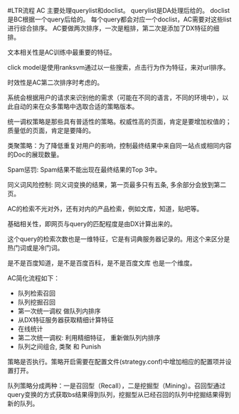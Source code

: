 #LTR流程
AC 主要处理querylist和doclist。
querylist是DA处理后给的。
doclist是BC根据一个query后给的。
每个query都会对应一个doclist，AC需要对这些list进行综合排序。
AC要做两次排序，一次是粗排，第二次是添加了DX特征的细排。

文本相关性是AC训练中最重要的特征。

click model是使用ranksvm通过以一些搜索，点击行为作为特征，来对url排序。

时效性是AC第二次排序时考虑的。

系统会根据用户的请求来识别他的需求（可能在不同的语言，不同的环境中），以此自动的来在众多策略中选取合适的策略版本。

统一调权策略是那些具有普适性的策略。权威性高的页面，肯定是要增加权值的；质量低的页面，肯定是要降的。

类聚策略：为了降低重复对用户的影响，控制最终结果中来自同一站点或相同内容的Doc的展现数量。

Spam惩罚: Spam结果不能出现在最终结果的Top 3中。

同义词风险控制: 同义词变换的结果，第一页最多只有五条, 多余部分会放到第二页。

AC的检索不光对外，还有对内的产品检索，例如文库，知道，贴吧等。

基础相关性，即网页与query的匹配程度是由DX计算出来的。

这个query的检索次数也是一维特征，它是有词典服务器记录的。用这个来区分是热门词或是冷门词。

是不是百度知道，是不是百度百科，是不是百度文库 也是一个维度。

AC简化流程如下：
* 队列检索召回
* 队列挖掘召回
* 第一次统一调权 做队列内排序
* 从DX特征服务器获取精细计算特征
* 在线统计
* 第二次统一调权: 利用精细特征， 重新做队列内排序
* 队列之间组合, 类聚 和 Punish

策略是否执行。策略开启需要在配置文件(strategy.conf)中增加相应的配置项并设置打开。

队列策略分成两种：一是召回型（Recall），二是挖掘型（Mining）。召回型通过query变换的方式获取bs结果得到队列，挖掘型从已经召回的队列中挖掘结果得到新的队列。








